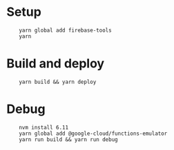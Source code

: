 # Setup
```
    yarn global add firebase-tools
    yarn
```
# Build and deploy
```
    yarn build && yarn deploy
```
# Debug
```
    nvm install 6.11
    yarn global add @google-cloud/functions-emulator
    yarn run build && yarn run debug
```